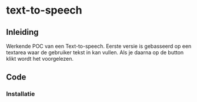 # text-to-speech

## Inleiding
Werkende POC van een Text-to-speech. Eerste versie is gebasseerd op een textarea waar de gebruiker tekst in kan vullen. Als je daarna op de button klikt wordt het voorgelezen.

## Code 

### Installatie
